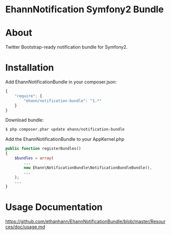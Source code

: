 EhannNotification Symfony2 Bundle
=

About
==
Twitter Bootstrap-ready notification bundle for Symfony2.

Installation
==

Add EhannNotificationBundle in your composer.json:

```js
{
    "require": {
        "ehann/notification-bundle": "1.*"
    }
}
```

Download bundle:

``` bash
$ php composer.phar update ehann/notification-bundle
```

Add the EhannNotificationBundle to your AppKernel.php

```php
public function registerBundles()
{
    $bundles = array(
        ...
        new Ehann\NotificationBundle\NotificationBundleBundle(),
        ...
    );
    ...
}
```

Usage Documentation
==
https://github.com/ethanhann/EhannNotificationBundle/blob/master/Resources/doc/usage.md
